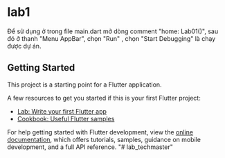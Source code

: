 # lab1
Để sử dụng ở trong file main.dart mở dòng comment "home: Lab01()", sau đó ở thanh "Menu AppBar", chọn "Run" , chọn "Start Debugging" là chạy được dự án.

## Getting Started

This project is a starting point for a Flutter application.

A few resources to get you started if this is your first Flutter project:

- [Lab: Write your first Flutter app](https://docs.flutter.dev/get-started/codelab)
- [Cookbook: Useful Flutter samples](https://docs.flutter.dev/cookbook)

For help getting started with Flutter development, view the
[online documentation](https://docs.flutter.dev/), which offers tutorials,
samples, guidance on mobile development, and a full API reference.
"# lab_techmaster" 
